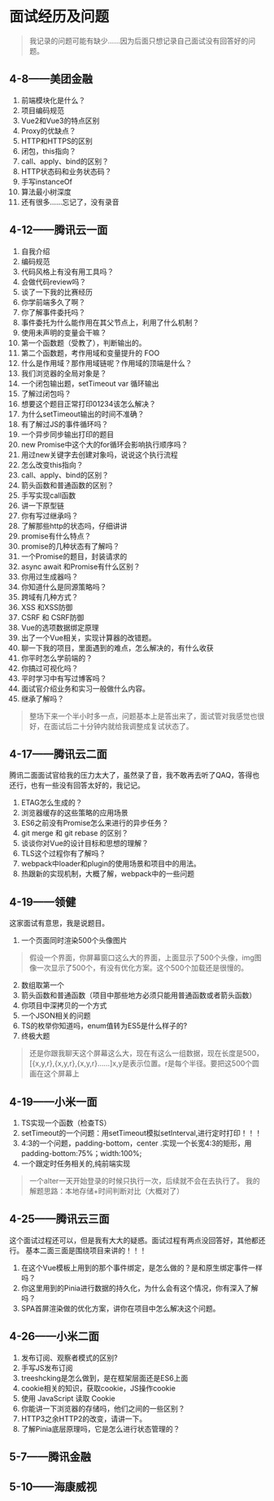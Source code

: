 # 面试经历及问题

> 我记录的问题可能有缺少……因为后面只想记录自己面试没有回答好的问题。

## 4-8——美团金融
1. 前端模块化是什么？
2. 项目编码规范
3. Vue2和Vue3的特点区别
4. Proxy的优缺点？
5. HTTP和HTTPS的区别
6. 闭包，this指向？
7. call、apply、bind的区别？
8. HTTP状态码和业务状态码？
9. 手写instanceOf
10. 算法最小树深度
11. 还有很多……忘记了，没有录音

## 4-12——腾讯云一面
1. 自我介绍
1. 编码规范
1. 代码风格上有没有用工具吗？
1. 会做代码review吗？
1. 谈了一下我的比赛经历
1. 你学前端多久了啊？
1. 你了解事件委托吗？
1. 事件委托为什么能作用在其父节点上，利用了什么机制？
1. 使用未声明的变量会干嘛？
1. 第一个函数题（受教了），判断输出的。
1. 第二个函数题，考作用域和变量提升的 FOO
1. 什么是作用域？那作用域链呢？作用域的顶端是什么？
1. 我们浏览器的全局对象是？
1. 一个闭包输出题，setTimeout var 循环输出
1. 了解过闭包吗？
1. 想要这个题目正常打印01234该怎么解决？
1. 为什么setTimeout输出的时间不准确？
1. 有了解过JS的事件循环吗？
1. 一个异步同步输出打印的题目
1. new Promise中这个大的for循环会影响执行顺序吗？
1. 用过new关键字去创建对象吗，说说这个执行流程
1. 怎么改变this指向？
1. call、apply、bind的区别？
1. 箭头函数和普通函数的区别？
1. 手写实现call函数
1. 讲一下原型链
1. 你有写过继承吗？
1. 了解那些http的状态吗，仔细讲讲
1. promise有什么特点？
1. promise的几种状态有了解吗？
1. 一个Promise的题目，封装请求的
1. async await 和Promise有什么区别？
1. 你用过生成器吗？
1. 你知道什么是同源策略吗？
1. 跨域有几种方式？
1. XSS 和XSS防御
1. CSRF 和 CSRF防御
1. Vue的选项数据绑定原理
1. 出了一个Vue相关，实现计算器的改错题。
1. 聊一下我的项目，里面遇到的难点，怎么解决的，有什么收获
1. 你平时怎么学前端的？
1. 你搞过可视化吗？
1. 平时学习中有写过博客吗？
1. 面试官介绍业务和实习一般做什么内容。
1. 继承了解吗？

> 整场下来一个半小时多一点，问题基本上是答出来了，面试管对我感觉也很好，在面试后二十分钟内就给我调整成复试状态了。


## 4-17——腾讯云二面
腾讯二面面试官给我的压力太大了，虽然录了音，我不敢再去听了QAQ，答得也还行，也有一些没有回答太好的，我记记。

1. ETAG怎么生成的？
2. 浏览器缓存的这些策略的应用场景
3. ES6之前没有Promise怎么来进行的异步任务？
4. git merge 和 git rebase 的区别？
5. 谈谈你对Vue的设计目标和思想的理解？
6. TLS这个过程你有了解吗？
7. webpack中loader和plugin的使用场景和项目中的用法。
8. 热跟新的实现机制，大概了解，webpack中的一些问题

## 4-19——领健
这家面试有意思，我是说题目。
1. 一个页面同时渲染500个头像图片
> 假设一个界面，你屏幕窗口这么大的界面，上面显示了500个头像，img图像一次显示了500个，有没有优化方案。这个500个加载还是很慢的。

2. 数组取第一个
3. 箭头函数和普通函数（项目中那些地方必须只能用普通函数或者箭头函数）
4. 你项目中深拷贝的一个方式
5. 一个JSON相关的问题
6. TS的枚举你知道吗，enum值转为ES5是什么样子的?
7. 终极大题
> 还是你跟我聊天这个屏幕这么大，现在有这么一组数据，现在长度是500，
[{x,y,r},{x,y,r},{x,y,r}……]x,y是表示位置。r是每个半径。要把这500个圆画在这个屏幕上

## 4-19——小米一面
1. TS实现一个函数（检查TS）
2. setTimeout的一个问题：用setTimeout模拟setInterval,进行定时打印！！！
3. 4:3的一个问题，padding-bottom，center .实现一个长宽4:3的矩形，用padding-bottom:75%；width:100%;
4. 一个跟定时任务相关的,纯前端实现
> 一个alter一天开始登录的时候只执行一次，后续就不会在去执行了。
我的解题思路：本地存储+时间判断对比（大概对了）


## 4-25——腾讯云三面
这个面试过程还可以，但是我有大大的疑惑。面试过程有两点没回答好，其他都还行。
基本二面三面是围绕项目来讲的！！！

1. 在这个Vue模板上用到的那个事件绑定，是怎么做的？是和原生绑定事件一样吗？
2. 你这里用到的Pinia进行数据的持久化，为什么会有这个情况，你有深入了解吗？
3. SPA首屏渲染做的优化方案，讲你在项目中怎么解决这个问题。

## 4-26——小米二面
1. 发布订阅、观察者模式的区别?
2. 手写JS发布订阅
3. treeshcking是怎么做到，是在框架层面还是ES6上面
4. cookie相关的知识，获取cookie，JS操作cookie
5. 使用 JavaScript 读取 Cookie
6. 你能讲一下浏览器的存储吗，他们之间的一些区别？
7. HTTP3之余HTTP2的改变，请讲一下。
8. 了解Pinia底层原理吗，它是怎么进行状态管理的？

## 5-7——腾讯金融
## 5-10——海康威视





